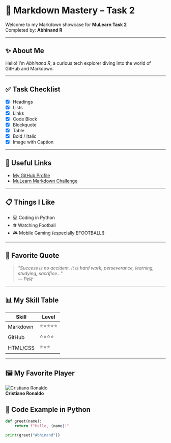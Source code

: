 
# 🧠 Markdown Mastery – Task 2

Welcome to my Markdown showcase for **MuLearn Task 2**  
Completed by: **Abhinand R**

---

## ✨ About Me

Hello! I’m _Abhinand R_, a curious tech explorer diving into the world of GitHub and Markdown.

---

## ✅ Task Checklist

- [x] Headings
- [x] Lists
- [x] Links
- [x] Code Block
- [x] Blockquote
- [x] Table
- [x] Bold / Italic
- [x] Image with Caption

---

## 🔗 Useful Links

- [My GitHub Profile](https://github.com/Abhinand007-hi)
- [MuLearn Markdown Challenge](https://learn.mulearn.org/challenge/intro-to-markdown)

---

## 📋 Things I Like

- 💻 Coding in Python
- ⚽ Watching Football
- 🎮 Mobile Gaming (especially EFOOTBALL!)

---

## 💬 Favorite Quote

> _"Success is no accident. It is hard work, perseverance, learning, studying, sacrifice..."_  
> — *Pelé*

---

## 📊 My Skill Table

| Skill        | Level     |
|--------------|-----------|
| Markdown     | ⭐⭐⭐⭐⭐     |
| GitHub       | ⭐⭐⭐⭐      |
| HTML/CSS     | ⭐⭐⭐       |

---
## 🖼️ My Favorite Player

![Cristiano Ronaldo](https://upload.wikimedia.org/wikipedia/commons/8/8c/Cristiano_Ronaldo_2018.jpg)  
**Cristiano Ronaldo**


## 🧪 Code Example in Python

```python
def greet(name):
    return f"Hello, {name}!"

print(greet("Abhinand"))




